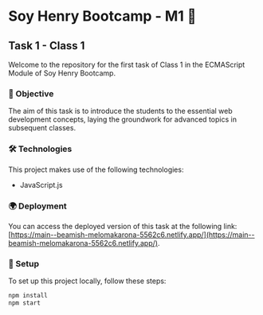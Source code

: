 # Soy Henry Bootcamp - M1 🚀

## Task 1 - Class 1

Welcome to the repository for the first task of Class 1 in the ECMAScript Module of Soy Henry Bootcamp.

### 📘 Objective

The aim of this task is to introduce the students to the essential web development concepts, laying the groundwork for advanced topics in subsequent classes.

### 🛠 Technologies

This project makes use of the following technologies:

- JavaScript.js 

### 🌍 Deployment

You can access the deployed version of this task at the following link: [https://main--beamish-melomakarona-5562c6.netlify.app/](https://main--beamish-melomakarona-5562c6.netlify.app/).

### 🔧 Setup

To set up this project locally, follow these steps:

```bash
npm install
npm start
